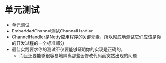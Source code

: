 # 单元测试
* 单元测试
* EmbeddedChannel测试ChannelHandler
* ChannelHandler是Netty应用程序的关键元素，所以彻底地测试它们应该是你的开发过程的一个标准部分
* 最佳实践要求你的测试不仅要能够证明你的实现是正确的，
	* 而且还要能够很容易地隔离那些因修改代码而突然出现的问题




